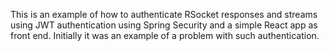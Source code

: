 This is an example of how to authenticate RSocket responses and streams using JWT authentication using Spring Security and a simple React app as front end. Initially it was an example of a problem with such authentication.